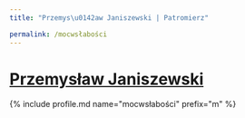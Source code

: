 ```yaml
---
title: "Przemys\u0142aw Janiszewski | Patromierz"

permalink: /mocwsłabości
---
```


# [Przemysław Janiszewski](https://patronite.pl/mocwsłabości)

{% include profile.md name="mocwsłabości" prefix="m" %}
